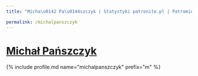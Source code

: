```yaml
---
title: "Micha\u0142 Pa\u0144szczyk | Statystyki patronite.pl | Patromierz"

permalink: /michalpanszczyk
---
```


# [Michał Pańszczyk](https://patronite.pl/michalpanszczyk)

{% include profile.md name="michalpanszczyk" prefix="m" %}
